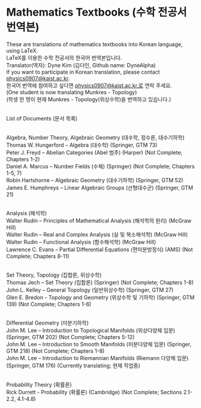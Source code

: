 # Mathematics Textbooks (수학 전공서 번역본)
These are translations of mathematics textbooks into Korean language, using LaTeX. <br>
LaTeX를 이용한 수학 전공서의 한국어 번역본입니다. <br>
Translator(역자): Dyne Kim (김다인, Github name: DyneAlpha) <br>
If you want to participate in Korean translation, please contact physics0907@kaist.ac.kr. <br>
한국어 번역에 참여하고 싶다면 physics0907@kaist.ac.kr.로 연락 주세요. <br>
(One student is now translating Munkres - Topology) <br>
(학생 한 명이 현재 Munkres - Topology(위상수학)을 번역하고 있습니다.) <br> <br>

List of Documents (문서 목록) <br> <br>

Algebra, Number Theory, Algebraic Geometry (대수학, 정수론, 대수기하학) <br>
Thomas W. Hungerford – Algebra (대수학) (Springer, GTM 73) <br>
Peter J. Freyd – Abelian Categories (Abel 범주) (Harper) (Not Complete; Chapters 1-2) <br>
Daniel A. Marcus – Number Fields (수체) (Springer) (Not Complete; Chapters 1-5, 7) <br>
Robin Hartshorne – Algebraic Geometry (대수기하학) (Springer, GTM 52) <br>
James E. Humphreys – Linear Algebraic Groups (선형대수군) (Springer, GTM 21) <br> <br>

Analysis (해석학) <br>
Walter Rudin – Principles of Mathematical Analysis (해석학의 원리) (McGraw Hill) <br>
Walter Rudin – Real and Complex Analysis (실 및 복소해석학) (McGraw Hill) <br>
Walter Rudin – Functional Analysis (함수해석학) (McGraw Hill) <br>
Lawrence C. Evans – Partial Differential Equations (편미분방정식) (AMS) (Not Complete; Chapters 8-11) <br> <br>

Set Theory, Topology (집합론, 위상수학) <br>
Thomas Jech – Set Theory (집합론) (Springer) (Not Complete; Chapters 1-8) <br>
John L. Kelley – General Topology (일반위상수학) (Springer, GTM 27) <br>
Glen E. Bredon - Topology and Geometry (위상수학 및 기하학) (Springer, GTM 139) (Not Complete; Chapters 1-6) <br> <br>

Differential Geometry (미분기하학) <br>
John M. Lee – Introduction to Topological Manifolds (위상다양체 입문) (Springer, GTM 202) (Not Complete; Chapters 5-12) <br>
John M. Lee – Introduction to Smooth Manifolds (미분다양체 입문) (Springer, GTM 218) (Not Complete; Chapters 1-8) <br> 
John M. Lee – Introduction to Riemannian Manifolds (Riemann 다양체 입문) (Springer, GTM 176) (Currently translating; 현재 작업중) <br> <br>

Probability Theory (확률론) <br>
Rick Durrett - Probability (확률론) (Cambridge) (Not Complete; Sections 2.1-2.2, 4.1-4.8)


